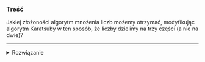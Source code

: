 ### Treść
Jakiej złożoności algorytm mnożenia liczb możemy otrzymać, modyfikując algorytm Karatsuby w ten sposób, że liczby dzielimy na trzy części (a nie na dwie)?

------
<details><summary>Rozwiązanie</summary>
<p>
